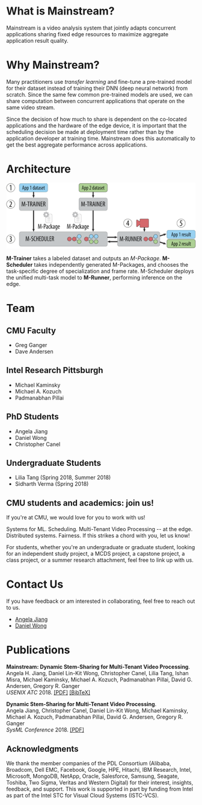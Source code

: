 # What is Mainstream?

Mainstream is a video analysis system that jointly adapts concurrent
applications sharing fixed edge resources to maximize aggregate application
result quality.

# Why Mainstream?

Many practitioners use _transfer learning_ and fine-tune a pre-trained model for
their dataset instead of training their DNN (deep neural network) from scratch.
Since the same few common pre-trained models are used, we can share computation
between concurrent applications that operate on the same video stream.

Since the decision of how much to share is dependent on the co-located
applications and the hardware of the edge device, it is important that the
scheduling decision be made at deployment time rather than by the application
developer at training time. Mainstream does this automatically to get the best
aggregate performance across applications.

<!-- 

# How is this useful to me?

**Infrastructure Designer / Government.**
Design a platform around a single edge hardware node (e.g., an Intel NUC with
one GPU) located with the camera. Adopt Mainstream and support tens of real-time
video analysis applications instead of just one, and know that your platform
will continue to degrade gracefully even as newer applications are deployed onto
your existing hardware.

- [Find out more about deploying Mainstream!](deployment.md)

**Mobile Platform Designer.**
Adopt Mainstream to allow your models running off your video stream to be
tailored according to which models (e.g., AR plugins or apps) are selected by
the user, as well as the computational budget available (e.g., limited by
hardware, or by target energy consumption).

- [Find out more about deploying Mainstream!](deployment.md)

**Application Developer.**
Know that you can save on (average) inference cost at the edge by using a pre-
trained DNN (e.g., MobileNets, InceptionV3, VGG) and sharing that computation
with other simultaneously running applications. Given a choice between freezing
and fine-tuning layers for the same accuracy, you want to go with freezing.
With Mainstream, you do not have to share your training data with the platform
provider to get the benefits of computation sharing. Petition your
infrastructure provider to adopt Mainstream.

-->


# Architecture

![Mainstream Architecture](images/mainstream-architecture.png)

**M-Trainer** takes a labeled dataset and outputs an *M-Package*.
**M-Scheduler** takes independently generated M-Packages, and chooses the
task-specific degree of specialization and frame rate. M-Scheduler deploys the
unified multi-task model to **M-Runner**, performing inference on the edge.

# Team

<!-- TODO: Columns (with bootstrap?) -->

## CMU Faculty
- Greg Ganger
- Dave Andersen

<!-- Second column -->
## Intel Research Pittsburgh
- Michael Kaminsky
- Michael A. Kozuch
- Padmanabhan Pillai

## PhD Students
- Angela Jiang
- Daniel Wong
- Christopher Canel

<!-- Second column -->
## Undergraduate Students
- Lilia Tang (Spring 2018, Summer 2018)
- Sidharth Verma (Spring 2018)

## CMU students and academics: join us!

If you're at CMU, we would love for you to work with us!

Systems for ML. Scheduling. Multi-Tenant Video Processing -- at the edge. Distributed systems.
Fairness. If this strikes a chord with you, let us know!

For students, whether you're an undergraduate or graduate student, looking for an independent study project,
a MCDS project, a capstone project, a class project, or a summer research
attachment, feel free to link up with us.

<!-- TODO: List of project ideas. -->

# Contact Us

If you have feedback or am interested in collaborating, feel free to reach out
to us.

- [Angela Jiang](https://www.cs.cmu.edu/directory/ahjiang)
- [Daniel Wong](http://www.cs.cmu.edu/~dlwong)

# Publications

**Mainstream: Dynamic Stem-Sharing for Multi-Tenant Video Processing**.<br>
Angela H. Jiang, Daniel Lin-Kit Wong, Christopher Canel, Lilia Tang, Ishan Misra, Michael Kaminsky, Michael A. Kozuch, Padmanabhan Pillai, David G. Andersen, Gregory R. Ganger<br>
_USENIX ATC_ 2018.
[[PDF]](https://www.usenix.org/system/files/conference/atc18/atc18-jiang.pdf) [[BibTeX]](https://www.usenix.org/biblio/export/bibtex/215993)

<!-- TODO: BibTeX Show/Hide JS -->

**Dynamic Stem-Sharing for Multi-Tenant Video Processing**.<br>
Angela Jiang, Christopher Canel, Daniel Lin-Kit Wong, Michael Kaminsky, Michael A. Kozuch, Padmanabhan Pillai, David G. Andersen, Gregory R. Ganger<br>
_SysML Conference_ 2018.
[[PDF]](http://www.sysml.cc/doc/149.pdf)

## Acknowledgments

We thank the member companies of the PDL Consortium (Alibaba, Broadcom, Dell EMC, Facebook, Google, HPE, Hitachi, IBM Research, Intel, Microsoft, MongoDB, NetApp, Oracle, Salesforce, Samsung, Seagate, Toshiba, Two Sigma, Veritas and Western Digital) for their interest, insights, feedback, and support. This work is supported in part by funding from Intel as part of the Intel STC for Visual Cloud Systems (ISTC-VCS).
